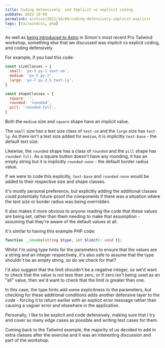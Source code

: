 ```yaml
---
title: Coding defensively, and Implicit vs explicit coding
pubDate: 2022-10-09
permalink: archive/2022/10/09/coding-defensively-implicit-explicit
tags: [tailwindcss, php]
---
```


As well as [being introduced to Astro](https://www.oliverdavies.uk/archive/2022/10/08/first-impressions-astro) in Simon's most recent Pro Tailwind workshop, something else that we discussed was implicit vs explicit coding, and coding defensively.

For example, if you had this code:

```javascript
const sizeClasses = {
  small: 'px-3 py-1 text-sm',
  medium: 'px-5 py-2',
  large: 'px-7 py-2.5 text-lg',
}

const shapeClasses = {
  square: '',
  rounded: 'rounded',
  pill: 'rounded-full',
}
```

Both the `medium` size and `square` shape have an implicit value.

The `small` size has a text size class of `text-sm` and the `large` size has `text-lg`. As there isn't a text size added for `medium`, it is implicitly `text-base` - the default text size.

Likewise, the `rounded` shape has a class of `rounded` and the `pill` shape has `rounded-full`. As a square button doesn't have any rounding, it has an empty string but it is implicitly `rounded-none` - the default border radius value.

If we were to code this explicitly, `text-base` and `rounded-none` would be added to their respective size and shape classes.

It's mostly personal preference, but explicitly adding the additional classes could potentially future-proof the components if there was a situation where the text size or border radius was being overridden.

It also makes it more obvious to anyone reading the code that these values are being set, rather than them needing to make that assumption - assuming that they're aware of the default values at all.

It's similar to having this example PHP code:

```php
function __invoke(string $type, int $limit): void {};
```

Whilst I'm using type hints for the parameters to ensure that the values are a string and an integer respectively, it's also safe to assume that the type shouldn't be an empty string, so do we check for that?

I'd also suggest that the limit shouldn't be a negative integer, so we'd want to check that the value is not less than zero, or if zero isn't being used as an "all" value, then we'd want to check that the limit is greater than one.

In this case, the type hints add some explicitness to the parameters, but checking for these additional conditions adds another defensive layer to the code - forcing it to return earlier with an explicit error message rather than causing a vaguer error and elsewhere in the application.

Personally, I like to be explicit and code defensively, making sure that I try and cover as many edge cases as possible and writing test cases for them.

Coming back to the Tailwind example, the majority of us decided to add in extra classes after the exercise and it was an interesting discussion and part of the workshop.
